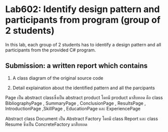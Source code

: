 ﻿# Lab602: Identify design pattern and participants from program (group of 2 students)

In this lab, each group of 2 students has to identify a design pattern and all participants 
from the provided C# program. 

## Submission: a written report which contains

1. A class diagram of the original source code

2. Detail explaination about the identified pattern and all the parcipants

Page เป็น abstract classซึ่งเป็น abstract product โดยมี product มาสืบทอด คือ class BibliographyPage , SummaryPage , ConclusionPage , ResultsPage , IntroductionPage ,SkillPage , EducationPage และ ExperiencePage 

Abstract class Document เป็น Abstract Factory โดยมี class Report และ class Resume ซึ่งเป็น ConcreteFactory มาสืบทอด